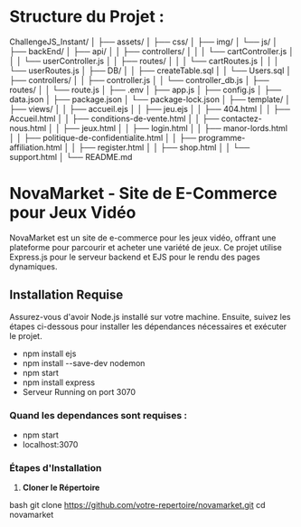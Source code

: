 # Structure du Projet : 

ChallengeJS_Instant/
│
├── assets/
│   ├── css/
│   ├── img/
│   └── js/
│
├── backEnd/
│   ├── api/
│   │   ├── controllers/
│   │   │   └── cartController.js
│   │   │   └── userController.js
│   │   ├── routes/
│   │   │   └── cartRoutes.js
│   │   │   └── userRoutes.js
│   ├── DB/
│   │   ├── createTable.sql
│   │   └── Users.sql
│   ├── controllers/
│   │   ├── controller.js
│   │   └── controller_db.js
│   ├── routes/
│   │   └── route.js
│   ├── .env
│   ├── app.js
│   ├── config.js
│   ├── data.json
│   ├── package.json
│   └── package-lock.json
│
├── template/
│   ├── views/
│   │   ├── accueil.ejs
│   │   ├── jeu.ejs
│   │   ├── 404.html
│   │   ├── Accueil.html
│   │   ├── conditions-de-vente.html
│   │   ├── contactez-nous.html
│   │   ├── jeux.html
│   │   ├── login.html
│   │   ├── manor-lords.html
│   │   ├── politique-de-confidentialite.html
│   │   ├── programme-affiliation.html
│   │   ├── register.html
│   │   ├── shop.html
│   │   └── support.html
│
└── README.md


# NovaMarket - Site de E-Commerce pour Jeux Vidéo

NovaMarket est un site de e-commerce pour les jeux vidéo, offrant une plateforme pour parcourir et acheter une variété de jeux. Ce projet utilise Express.js pour le serveur backend et EJS pour le rendu des pages dynamiques.

## Installation Requise

Assurez-vous d'avoir Node.js installé sur votre machine. Ensuite, suivez les étapes ci-dessous pour installer les dépendances nécessaires et exécuter le projet.
- npm install ejs
- npm install --save-dev nodemon
- npm start
- npm install express
- Serveur Running on port 3070


### Quand les dependances sont requises :
- npm start
- localhost:3070

### Étapes d'Installation

1. **Cloner le Répertoire**
  
bash
   git clone https://github.com/votre-repertoire/novamarket.git
   cd novamarket
